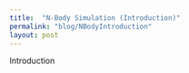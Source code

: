 ```yaml
---
title:  "N-Body Simulation (Introduction)"
permalink: "blog/NBodyIntroduction"
layout: post
---
```


Introduction